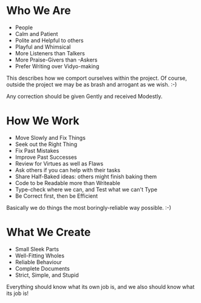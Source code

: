 # Who We Are
* People
* Calm and Patient
* Polite and Helpful to others
* Playful and Whimsical
* More Listeners than Talkers
* More Praise-Givers than -Askers
* Prefer Writing over Vidyo-making

This describes how we comport ourselves within the project.
Of course, outside the project we may be as brash and arrogant as we wish. :-)

Any correction should be given Gently and received Modestly.

# How We Work
* Move Slowly and Fix Things
* Seek out the Right Thing
* Fix Past Mistakes
* Improve Past Successes
* Review for Virtues as well as Flaws
* Ask others if you can help with their tasks
* Share Half-Baked ideas: others might finish baking them
* Code to be Readable more than Writeable
* Type-check where we can, and Test what we can't Type
* Be Correct first, then be Efficient

Basically we do things the most boringly-reliable way possible. :-)

# What We Create
* Small Sleek Parts
* Well-Fitting Wholes
* Reliable Behaviour
* Complete Documents
* Strict, Simple, and Stupid

Everything should know what its own job is, and we also should know what its job is!
